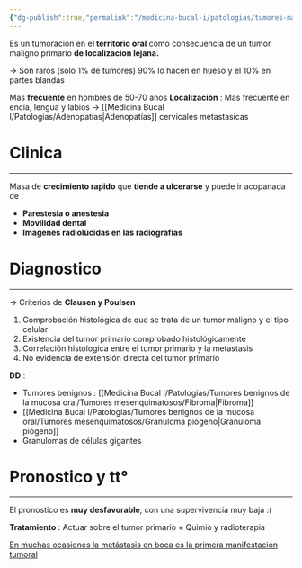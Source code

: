 ```yaml
---
{"dg-publish":true,"permalink":"/medicina-bucal-i/patologias/tumores-malignos-de-la-mucosa-oral/metastasis-de-partes-blandas/"}
---
```


Es un tumoración en e**l territorio oral** como consecuencia de un tumor maligno primario **de localizacion lejana.**

→ Son raros (solo 1% de tumores)
90% lo hacen en hueso y el 10% en partes blandas

Mas **frecuente** en hombres de 50-70 anos
**Localización** : Mas frecuente en encia, lengua y labios
→ [[Medicina Bucal I/Patologias/Adenopatías\|Adenopatías]] cervicales metastasicas

# Clinica
---

Masa de **crecimiento rapido** que **tiende a ulcerarse** y puede ir acopanada de : 
- **Parestesia o anestesia**
- **Movilidad dental**
- **Imagenes radiolucidas en las radiografias**

# Diagnostico
---

→ Criterios de **Clausen y Poulsen**
1. Comprobación histológica de que se trata de un tumor maligno y el tipo celular
2. Existencia del tumor primario comprobado histológicamente
3. Correlación histologica entre el tumor primario y la metastasis
4. No evidencia de extensión directa del tumor primario

**DD** : 
- Tumores benignos : [[Medicina Bucal I/Patologias/Tumores benignos de la mucosa oral/Tumores mesenquimatosos/Fibroma\|Fibroma]]
- [[Medicina Bucal I/Patologias/Tumores benignos de la mucosa oral/Tumores mesenquimatosos/Granuloma piógeno\|Granuloma piógeno]]
- Granulomas de células gigantes

# Pronostico y tt°
---

El pronostico es **muy desfavorable**, con una supervivencia muy baja :(

**Tratamiento** : Actuar sobre el tumor primario + Quimio y radioterapia

<u>En muchas ocasiones la metástasis en boca es la primera manifestación tumoral</u>
